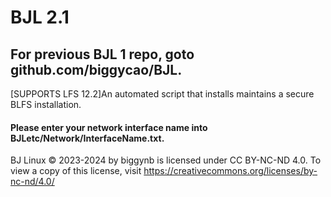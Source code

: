 # BJL 2.1
## For previous BJL 1 repo, goto github.com/biggycao/BJL.
[SUPPORTS LFS 12.2]An automated script that installs maintains a secure BLFS installation.
#### Please enter your network interface name into BJLetc/Network/InterfaceName.txt.

BJ Linux © 2023-2024 by biggynb is licensed under CC BY-NC-ND 4.0. To view a copy of this license, visit https://creativecommons.org/licenses/by-nc-nd/4.0/
